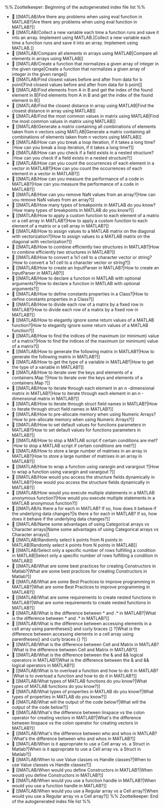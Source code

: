 %% Zoottelkeeper: Beginning of the autogenerated index file list  %%
- 📄 [[MATLAB/Are there any problems when using eval function in MATLAB?|Are there any problems when using eval function in MATLAB?]]
- 📄 [[MATLAB/Collect a new variable each time a function runs and save it into an array. Implement using MATLAB.|Collect a new variable each time a function runs and save it into an array. Implement using MATLAB.]]
- 📄 [[MATLAB/Compare all elements in arrays using MATLAB|Compare all elements in arrays using MATLAB]]
- 📄 [[MATLAB/Create a function that normalizes a given array of integer in the given range|Create a function that normalizes a given array of integer in the given range]]
- 📄 [[MATLAB/Find closest values before and after from data for b point|Find closest values before and after from data for b point]]
- 📄 [[MATLAB/Find elements from A in B and get the index of the found element in B|Find elements from A in B and get the index of the found element in B]]
- 📄 [[MATLAB/Find the closest distance in array using MATLAB|Find the closest distance in array using MATLAB]]
- 📄 [[MATLAB/Find the most common values in matrix using MATLAB|Find the most common values in matrix using MATLAB]]
- 📄 [[MATLAB/Generate a matrix containing all combinations of elements taken from n vectors using MATLAB|Generate a matrix containing all combinations of elements taken from n vectors using MATLAB]]
- 📄 [[MATLAB/How can you break a loop iteration, if it takes a long time?|How can you break a loop iteration, if it takes a long time?]]
- 📄 [[MATLAB/How can you check if a field exists in a nested structure?|How can you check if a field exists in a nested structure?]]
- 📄 [[MATLAB/How can you count the occurrences of each element in a vector in MATLAB?|How can you count the occurrences of each element in a vector in MATLAB?]]
- 📄 [[MATLAB/How can you measure the performance of a code in MATLAB?|How can you measure the performance of a code in MATLAB?]]
- 📄 [[MATLAB/How can you remove NaN values from an array?|How can you remove NaN values from an array?]]
- 📄 [[MATLAB/How many types of breakpoints in MATLAB do you know?|How many types of breakpoints in MATLAB do you know?]]
- 📄 [[MATLAB/How to apply a custom function to each element of a matrix or a cell array in MATLAB?|How to apply a custom function to each element of a matrix or a cell array in MATLAB?]]
- 📄 [[MATLAB/How to assign values to a MATLAB matrix on the diagonal with vectorization?|How to assign values to a MATLAB matrix on the diagonal with vectorization?]]
- 📄 [[MATLAB/How to combine efficiently two structures in MATLAB?|How to combine efficiently two structures in MATLAB?]]
- 📄 [[MATLAB/How to convert a 1x1 cell to a character vector or string?|How to convert a 1x1 cell to a character vector or string?]]
- 📄 [[MATLAB/How to create an InputParser in MATLAB?|How to create an InputParser in MATLAB?]]
- 📄 [[MATLAB/How to declare a function in MATLAB with optional arguments?|How to declare a function in MATLAB with optional arguments?]]
- 📄 [[MATLAB/How to define constants properties in a Class?|How to define constants properties in a Class?]]
- 📄 [[MATLAB/How to divide each row of a matrix by a fixed row in MATLAB?|How to divide each row of a matrix by a fixed row in MATLAB?]]
- 📄 [[MATLAB/How to elegantly ignore some return values of a MATLAB function?|How to elegantly ignore some return values of a MATLAB function?]]
- 📄 [[MATLAB/How to find the indices of the maximum (or minimum) value of a matrix?|How to find the indices of the maximum (or minimum) value of a matrix?]]
- 📄 [[MATLAB/How to generate the following matrix in MATLAB?|How to generate the following matrix in MATLAB?]]
- 📄 [[MATLAB/How to get the type of a variable in MATLAB?|How to get the type of a variable in MATLAB?]]
- 📄 [[MATLAB/How to iterate over the keys and elements of a containers.Map ?|How to iterate over the keys and elements of a containers.Map ?]]
- 📄 [[MATLAB/How to iterate through each element in an n -dimensional matrix in MATLAB?|How to iterate through each element in an n -dimensional matrix in MATLAB?]]
- 📄 [[MATLAB/How to iterate through struct field names in MATLAB?|How to iterate through struct field names in MATLAB?]]
- 📄 [[MATLAB/How to pre-allocate memory when using Numeric Arrays?|How to pre-allocate memory when using Numeric Arrays?]]
- 📄 [[MATLAB/How to set default values for functions parameters in MATLAB?|How to set default values for functions parameters in MATLAB?]]
- 📄 [[MATLAB/How to stop a MATLAB script if certain conditions are met?|How to stop a MATLAB script if certain conditions are met?]]
- 📄 [[MATLAB/How to store a large number of matrixes in an array in MATLAB?|How to store a large number of matrixes in an array in MATLAB?]]
- 📄 [[MATLAB/How to wrap a function using varargin and varargout ?|How to wrap a function using varargin and varargout ?]]
- 📄 [[MATLAB/How would you access the structure fields dynamically in MATLAB?|How would you access the structure fields dynamically in MATLAB?]]
- 📄 [[MATLAB/How would you execute multiple statements in a MATLAB anonymous function?|How would you execute multiple statements in a MATLAB anonymous function?]]
- 📄 [[MATLAB/Is there a for each in MATLAB? If so, how does it behave if the underlying data changes?|Is there a for each in MATLAB? If so, how does it behave if the underlying data changes?]]
- 📄 [[MATLAB/Name some advantages of using Categorical arrays vs Character arrays|Name some advantages of using Categorical arrays vs Character arrays]]
- 📄 [[MATLAB/Randomly select k points from N points in MATLAB|Randomly select k points from N points in MATLAB]]
- 📄 [[MATLAB/Select only a specific number of rows fulfilling a condition in MATLAB|Select only a specific number of rows fulfilling a condition in MATLAB]]
- 📄 [[MATLAB/What are some best practices for creating Constructors in Matlab?|What are some best practices for creating Constructors in Matlab?]]
- 📄 [[MATLAB/What are some Best Practices to improve programming in MATLAB?|What are some Best Practices to improve programming in MATLAB?]]
- 📄 [[MATLAB/What are some requirements to create nested functions in MATLAB?|What are some requirements to create nested functions in MATLAB?]]
- 📄 [[MATLAB/What is the difference between * and .* in MATLAB?|What is the difference between * and .* in MATLAB?]]
- 📄 [[MATLAB/What is the difference between accessing elements in a cell array using parentheses() and curly braces {} ?|What is the difference between accessing elements in a cell array using parentheses() and curly braces {} ?]]
- 📄 [[MATLAB/What is the difference between Cell and Matrix in MATLAB?|What is the difference between Cell and Matrix in MATLAB?]]
- 📄 [[MATLAB/What is the difference between the & and && logical operators in MATLAB?|What is the difference between the & and && logical operators in MATLAB?]]
- 📄 [[MATLAB/What is to overload a function and how to do it in MATLAB?|What is to overload a function and how to do it in MATLAB?]]
- 📄 [[MATLAB/What types of MATLAB functions do you know?|What types of MATLAB functions do you know?]]
- 📄 [[MATLAB/What types of properties in MATLAB do you know?|What types of properties in MATLAB do you know?]]
- 📄 [[MATLAB/What will the output of the code below?|What will the output of the code below?]]
- 📄 [[MATLAB/What's the difference between linspace vs the colon operator for creating vectors in MATLAB?|What's the difference between linspace vs the colon operator for creating vectors in MATLAB?]]
- 📄 [[MATLAB/What's the difference between who and whos in MATLAB?|What's the difference between who and whos in MATLAB?]]
- 📄 [[MATLAB/When is it appropriate to use a Cell array vs. a Struct in Matlab?|When is it appropriate to use a Cell array vs. a Struct in Matlab?]]
- 📄 [[MATLAB/When to use Value classes vs Handle classes?|When to use Value classes vs Handle classes?]]
- 📄 [[MATLAB/When would you define Constructors in MATLAB?|When would you define Constructors in MATLAB?]]
- 📄 [[MATLAB/When would you use a function handle in MATLAB?|When would you use a function handle in MATLAB?]]
- 📄 [[MATLAB/When would you use a Regular array vs a Cell array?|When would you use a Regular array vs a Cell array?]]
%% Zoottelkeeper: End of the autogenerated index file list  %%
